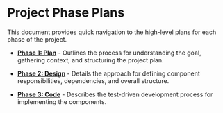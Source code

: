 # Project Phase Plans

This document provides quick navigation to the high-level plans for each phase of the project.

- [**Phase 1: Plan**](./1-plan/high-level.md) - Outlines the process for understanding the goal, gathering context, and structuring the project plan.

- [**Phase 2: Design**](./2-design/design-plan.md) - Details the approach for defining component responsibilities, dependencies, and overall structure.

- [**Phase 3: Code**](./3-code/high-level-plan.md) - Describes the test-driven development process for implementing the components.
